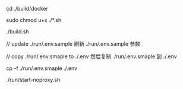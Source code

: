 cd ./build/docker

sudo chmod u+x ./*.sh

./build.sh

// update ./run/.env.sample 刷新 ./run/.env.sample 参数

// copy ./run/.env.smaple to ./.env 然后复制 ./run/.env.smaple 到 ./.env

cp -f ./run/.env.smaple ./.env

./run/start-noproxy.sh
